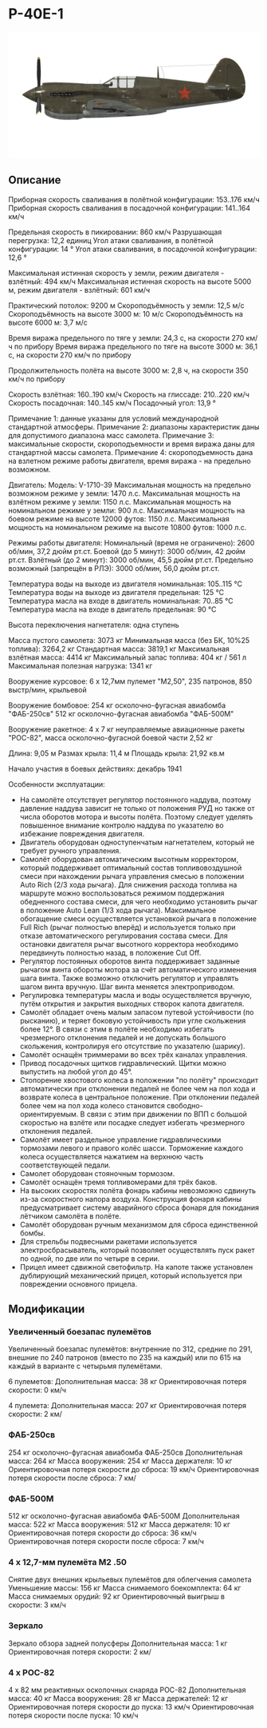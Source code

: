 # P-40E-1

![p40e1](../images/p40e1.png)

## Описание

Приборная скорость сваливания в полётной конфигурации: 153..176 км/ч
Приборная скорость сваливания в посадочной конфигурации: 141..164 км/ч

Предельная скорость в пикировании: 860 км/ч
Разрушающая перегрузка: 12,2 единиц
Угол атаки сваливания, в полётной конфигурации: 14 °
Угол атаки сваливания, в посадочной конфигурации: 12,6 °

Максимальная истинная скорость у земли, режим двигателя - взлётный: 494 км/ч
Максимальная истинная скорость на высоте 5000 м, режим двигателя - взлётный: 601 км/ч

Практический потолок: 9200 м
Скороподъёмность у земли: 12,5 м/с
Скороподъёмность на высоте 3000 м: 10 м/с
Скороподъёмность на высоте 6000 м: 3,7 м/с

Время виража предельного по тяге у земли: 24,3 с, на скорости 270 км/ч по прибору
Время виража предельного по тяге на высоте 3000 м: 36,1 с, на скорости 270 км/ч по прибору

Продолжительность полёта на высоте 3000 м: 2,8 ч, на скорости 350 км/ч по прибору

Скорость взлётная: 160..190 км/ч
Скорость на глиссаде: 210..220 км/ч
Скорость посадочная: 140..145 км/ч
Посадочный угол: 13,9 °

Примечание 1: данные указаны для условий международной стандартной атмосферы.
Примечание 2: диапазоны характеристик даны для допустимого диапазона масс самолета.
Примечание 3: максимальные скорости, скороподъемности и время виража даны для стандартной массы самолета.
Примечание 4: скороподъемность дана на взлетном режиме работы двигателя, время виража - на предельно возможном.

Двигатель:
Модель: V-1710-39
Максимальная мощность на предельно возможном режиме у земли: 1470 л.с.
Максимальная мощность на взлётном режиме у земли: 1150 л.с.
Максимальная мощность на номинальном режиме у земли: 900 л.с.
Максимальная мощность на боевом режиме на высоте 12000 футов: 1150 л.с.
Максимальная мощность на номинальном режиме на высоте 10800 футов: 1000 л.с.

Режимы работы двигателя:
Номинальный (время не ограничено): 2600 об/мин, 37,2 дюйм рт.ст.
Боевой (до 5 минут): 3000 об/мин, 42 дюйм рт.ст.
Взлётный (до 2 минут): 3000 об/мин, 45,5 дюйм рт.ст.
Предельно возможный (запрещён в РЛЭ): 3000 об/мин, 56,0 дюйм рт.ст.

Температура воды на выходе из двигателя номинальная: 105..115 °С
Температура воды на выходе из двигателя предельная: 125 °С
Температура масла на входе в двигатель номинальная: 70..85 °С
Температура масла на входе в двигатель предельная: 90 °С

Высота переключения нагнетателя: одна ступень

Масса пустого самолета: 3073 кг
Минимальная масса (без БК, 10%25 топлива): 3264,2 кг
Стандартная масса: 3819,1 кг
Максимальная взлётная масса: 4414 кг
Максимальный запас топлива: 404 кг / 561 л
Максимальная полезная нагрузка: 1341 кг

Вооружение курсовое:
6 x 12,7мм пулемет "M2,50", 235 патронов, 850 выстр/мин, крыльевой

Вооружение бомбовое:
254 кг осколочно-фугасная авиабомба "ФАБ-250св"
512 кг осколочно-фугасная авиабомба "ФАБ-500М"

Вооружение ракетное:
4 x 7 кг неуправляемые авиационные ракеты "РОС-82", масса осколочно-фугасной боевой части 2,52 кг

Длина: 9,05 м
Размах крыла: 11,4 м
Площадь крыла: 21,92 кв.м

Начало участия в боевых действиях: декабрь 1941

Особенности эксплуатации:
- На самолёте отсутствует регулятор постоянного наддува, поэтому давление наддува зависит не только от положения РУД но также от числа оборотов мотора и высоты полёта. Поэтому следует уделять повышенное внимание контролю наддува по указателю во избежание повреждения двигателя.
- Двигатель оборудован одноступенчатым нагнетателем, который не требует ручного управления.
- Самолёт оборудован автоматическим высотным корректором, который поддерживает оптимальный состав топливовоздушной смеси при нахождении рычага управления смесью в положении Auto Rich (2/3 хода рычага). Для снижения расхода топлива на маршруте можно воспользоваться режимом поддержания обедненного состава смеси, для чего необходимо установить рычаг в положение Auto Lean (1/3 хода рычага). Максимальное обогащение смеси осуществляется установкой рычага в положение Full Rich (рычаг полностью вперёд) и используется только при отказе автоматического регулирования состава смеси. Для остановки двигателя рычаг высотного корректора необходимо передвинуть полностью назад, в положение Cut Off.
- Регулятор постоянных оборотов винта поддерживает заданные рычагом винта обороты мотора за счёт автоматического изменения шага винта. Также возможно отключить регулятор и управлять шагом винта вручную. Шаг винта меняется электроприводом.
- Регулировка температуры масла и воды осуществляется вручную, путём открытия и закрытия выходных створок капота двигателя.
- Самолёт обладает очень малым запасом путевой устойчивости (по рысканию), и теряет боковую устойчивость при угле скольжения более 12°. В связи с этим в полёте необходимо избегать чрезмерного отклонения педалей и не допускать большого скольжения, контролируя его отсутствие по указателю (шарику).
- Самолёт оснащён триммерами во всех трёх каналах управления.
- Привод посадочных щитков гидравлический. Щитки можно выпустить на любой угол до 45°.
- Стопорение хвостового колеса в положении "по полёту" происходит автоматически при отклонении педалей не более чем на пол хода и возврате колеса в центральное положение. При отклонении педалей более чем на пол хода колесо становится свободно-ориентируемым. В связи с этим при движении по ВПП с большой скоростью на взлёте или посадке следует избегать чрезмерного отклонения педалей.
- Самолёт имеет раздельное управление гидравлическими тормозами левого и правого колёс шасси. Торможение каждого колеса осуществляется нажатием на верхнюю часть соответствующей педали.
- Самолет оборудован стояночным тормозом.
- Самолёт оснащён тремя топливомерами для трёх баков.
- На высоких скоростях полёта фонарь кабины невозможно сдвинуть из-за скоростного напора воздуха. Конструкция фонаря кабины предусматривает систему аварийного сброса фонаря для покидания лётчиком самолёта в полёте.
- Самолёт оборудован ручным механизмом для сброса единственной бомбы.
- Для стрельбы подвесными ракетами используется электросбрасыватель, который позволяет осуществлять пуск ракет по одной, по две или по четыре в серии.
- Прицел имеет сдвижной светофильтр. На капоте также установлен дублирующий механический прицел, который используется при повреждении основного прицела.

## Модификации

### Увеличенный боезапас пулемётов

Увеличенный боезапас пулемётов: внутренние по 312, средние по 291, внешние по 240 патронов (вместо по 235 на каждый) или по 615 на каждый в варианте с четырьмя пулемётами.

6 пулеметов:
Дополнительная масса: 38 кг
Ориентировочная потеря скорости: 0 км/ч

4 пулемета:
Дополнительная масса: 207 кг
Ориентировочная потеря скорости: 2 км/
### ФАБ-250св

254 кг осколочно-фугасная авиабомба ФАБ-250св
Дополнительная масса: 264 кг
Масса вооружения: 254 кг
Масса держателя: 10 кг
Ориентировочная потеря скорости до сброса: 19 км/ч
Ориентировочная потеря скорости после сброса: 7 км/
### ФАБ-500М

512 кг осколочно-фугасная авиабомба ФАБ-500М
Дополнительная масса: 522 кг
Масса вооружения: 512 кг
Масса держателя: 10 кг
Ориентировочная потеря скорости до сброса: 36 км/ч
Ориентировочная потеря скорости после сброса: 7 км/ч
### 4 x 12,7-мм пулемёта M2 .50

Снятие двух внешних крыльевых пулемётов для облегчения самолета
Уменьшение массы: 156 кг
Масса снимаемого боекомплекта: 64 кг
Масса снимаемых орудий: 92 кг
Ориентировочный выигрыш в скорости: 3 км/ч
### Зеркало

Зеркало обзора задней полусферы
Дополнительная масса: 1 кг
Ориентировочная потеря скорости: 2 км/
### 4 х РОС-82

4 x 82 мм реактивных осколочных снаряда РОС-82
Дополнительная масса: 40 кг
Масса вооружения: 28 кг
Масса держателей: 12 кг
Ориентировочная потеря скорости до пуска: 13 км/ч
Ориентировочная потеря скорости после пуска: 10 км/ч
